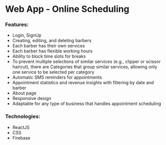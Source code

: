 # Web App - Online Scheduling

### Features:
- Login, SignUp
- Creating, editing, and deleting barbers
- Each barber has their own services
- Each barber has flexible working hours
- Ability to block time slots for breaks
- To prevent multiple selections of similar services (e.g., clipper or scissor haircut), there are Categories that group similar services, allowing only one service to be selected per category
- Automatic SMS reminders for appointments
- Appointment statistics and revenue insights with filtering by date and barber
- About page
- Responsive design
- Adaptable for any type of business that handles appointment scheduling


### Technologies:
- ReactJS
- CSS
- Firebase